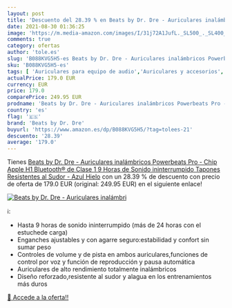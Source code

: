 ```yaml
---
layout: post
title: 'Descuento del 28.39 % en Beats by Dr. Dre - Auriculares inalámbri'
date: 2021-08-30 01:36:25
image: 'https://m.media-amazon.com/images/I/31j72A1JufL._SL500_._SL400_.jpg'
comments: true
category: ofertas
author: 'tole.es'
slug: 'B088KVG5H5-es Beats by Dr. Dre - Auriculares inalámbricos Powerbeats Pro...'
sku: 'B088KVG5H5-es'
tags: [ 'Auriculares para equipo de audio','Auriculares y accesorios','Electrónica','apple','beats by dr. dre', ]
actualPrice: 179.0 EUR
currency: EUR
price: 179.0
comparePrice: 249.95 EUR
prodname: 'Beats by Dr. Dre - Auriculares inalámbricos Powerbeats Pro - Chip Apple H1  Bluetooth® de Clase 1  9 Horas de Sonido ininterrumpido  Tapones Resistentes al Sudor - Azul Hielo'
country: 'es'
flag: '🇪🇸'
brand: 'Beats by Dr. Dre'
buyurl: 'https://www.amazon.es/dp/B088KVG5H5/?tag=tolees-21'
descuento: '28.39'
average: '179.0'
---
```


Tienes [Beats by Dr. Dre - Auriculares inalámbricos Powerbeats Pro - Chip Apple H1  Bluetooth® de Clase 1  9 Horas de Sonido ininterrumpido  Tapones Resistentes al Sudor - Azul Hielo](https://www.amazon.es/dp/B088KVG5H5/?tag=tolees-21) con un 28.39 % de descuento con precio de oferta de 179.0 EUR (original: 249.95 EUR) en el siguiente enlace!

[![Beats by Dr. Dre - Auriculares inalámbri](https://m.media-amazon.com/images/I/31j72A1JufL._SL500_._SL400_.jpg)](https://www.amazon.es/dp/B088KVG5H5/?tag=tolees-21)

ℹ️:

- Hasta 9 horas de sonido ininterrumpido (más de 24 horas con el estuchede carga)
- Enganches ajustables y con agarre seguro:estabilidad y confort sin sumar peso
- Controles de volume y de pista en ambos auriculares,funciones de control por voz y función de reproducción y pausa automática
- Auriculares de alto rendimiento totalmente inalámbricos
- Diseño reforzado,resistente al sudor y alagua en los entrenamientos más duros

[🛒 Accede a la oferta!!](https://www.amazon.es/dp/B088KVG5H5/?tag=tolees-21)
